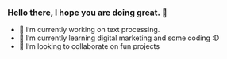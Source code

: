 ### Hello there, I  hope you are doing great. 👋

- 🔭 I’m currently working on text processing.
- 🌱 I’m currently learning digital marketing and some coding :D
- 👯 I’m looking to collaborate on fun projects

